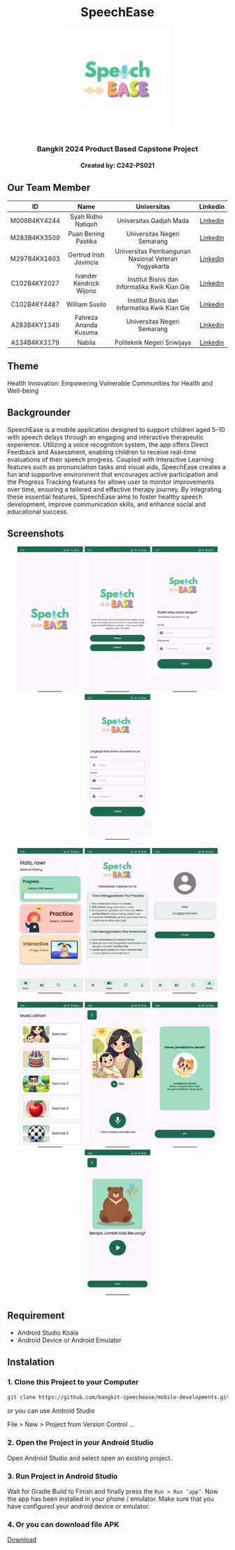 <div align="center">
  <h1>SpeechEase</h1>
  <img src="SpeechEase Logo.PNG" width="240" height="240" alt="SpeechEase" />
  <h3>Bangkit 2024 Product Based Capstone Project</h3>
  <h4>Created by: C242-PS021</h4>
</div>



## Our Team Member

|ID|Name|Universitas|Linkedin|
|:-:|:-:|:-:|:-:|
|M008B4KY4244|Syah Ridho Natiqoh|Universitas Gadjah Mada|[Linkedin](https://www.linkedin.com/in/ridhonatiqoh/)|
|M283B4KX3509|Puan Bening Pastika|Universitas Negeri Semarang|[Linkedin](https://www.linkedin.com/in/puanbeningpastika/)|
|M297B4KX1603|Gertrud Irish Jovincia|Universitas Pembangunan Nasional Veteran Yogyakarta|[Linkedin](https://www.linkedin.com/in/gertrud-irish-jovincia-09412b247/)|
|C102B4KY2027|Ivander Kendrick Wijono|Institut Bisnis dan Informatika Kwik Kian Gie|[Linkedin](https://www.linkedin.com/in/ivander-kendrick-wijono/)|
|C102B4KY4487|William Susilo|Institut Bisnis dan Informatika Kwik Kian Gie|[Linkedin](https://www.linkedin.com/in/william-susilo-ws810/)|
|A283B4KY1349|Fahreza Ananda Kusuma|Universitas Negeri Semarang|[Linkedin](https://www.linkedin.com/in/fahreza-ananda-kusuma/)|
|A134B4KX3179|Nabila|Politeknik Negeri Sriwijaya|[Linkedin](https://www.linkedin.com/in/nabila-229121289/)|



## Theme
Health Innovation: Empowering Vulnerable Communities for Health and Well-being



## Backgrounder
SpeechEase is a mobile application designed to support children aged 5–10 with speech delays through an engaging and interactive therapeutic experience. Utilizing a voice recognition system, the app offers Direct Feedback and Assessment, enabling children to receive real-time evaluations of their speech progress. Coupled with Interactive Learning features such as pronunciation tasks and visual aids, SpeechEase creates a fun and supportive environment that encourages active participation and the Progress Tracking features for allows user to monitor improvements over time, ensuring a tailored and effective therapy journey. By integrating these essential features, SpeechEase aims to foster healthy speech development, improve communication skills, and enhance social and educational success.



## Screenshots
<p align="center">
  <img src="Splashscreen.jpg" width="150">
  <img src="Welcome.jpg" width="150">
  <img src="Login.jpg" width="150">
  <img src="Signup.jpg" width="150">
</p>

<p align="center">
  <img src="Home.jpg" width="150">
  <img src="Guide.jpg" width="150">
  <img src="Profile.jpg" width="150">
</p>

<p align="center">
  <img src="Practice.jpg" width="150">
  <img src="Practicedetail.jpg" width="150">
  <img src="Feedback.jpg" width="150">
  <img src="Interactive.jpg" width="150">
</p>


## Requirement
* Android Studio Koala
* Android Device or Android Emulator



## Instalation

### 1. Clone this Project to your Computer
```bash
git clone https://github.com/bangkit-speechease/mobile-developments.git
```

or you can use Android Studio 

File > New > Project from Version Control ...

### 2. Open the Project in your Android Studio
Open Android Studio and select open an existing project.

### 3. Run Project in Android Studio
Wait for Gradle Build to Finish and finally press the `Run > Run ‘app’`. Now the app has been installed in your phone / emulator. Make sure that you have configured your android device or emulator.

### 4. Or you can download file APK
[Download](https://drive.google.com/file/d/1IuCqwzzwdiOWEzYWZoVv1dHvIoSUDmxH/view?usp=sharing)
